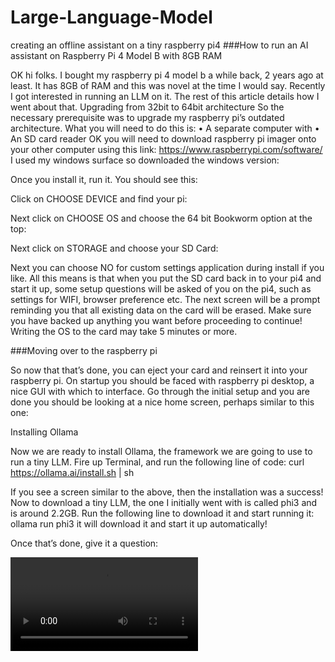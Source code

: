 # Large-Language-Model
creating an offline assistant on a tiny raspberry pi4
###How to run an AI assistant on Raspberry Pi 4 Model B with 8GB RAM

OK hi folks. I bought my raspberry pi 4 model b a while back, 2 years ago at least. It has 8GB of RAM and this was novel at the time I would say.
Recently I got interested in running an LLM on it. The rest of this article details how I went about that.
Upgrading from 32bit to 64bit architecture
So the necessary prerequisite was to upgrade my raspberry pi’s outdated architecture. 
What you will need to do this is:
•	A separate computer with
•	An SD card reader
OK you will need to download raspberry pi imager onto your other computer using this link:
https://www.raspberrypi.com/software/
I used my windows surface so downloaded the windows version:
 
Once you install it, run it.
You should see this:
 

Click on CHOOSE DEVICE and find your pi:
 

Next click on CHOOSE OS and choose the 64 bit Bookworm option at the top:
 
Next click on STORAGE and choose your SD Card:
 

Next you can choose NO for custom settings application during install if you like. All this means is that when you put the SD card back in to your pi4 and start it up, some setup questions will be asked of you on the pi4, such as settings for WIFI, browser preference etc.
The next screen will be a prompt reminding you that all existing data on the card will be erased. Make sure you have backed up anything you want before proceeding to continue! Writing the OS to the card may take 5 minutes or more.

###Moving over to the raspberry pi

So now that that’s done, you can eject your card and reinsert it into your raspberry pi. On startup you should be faced with raspberry pi desktop, a nice GUI with which to interface. Go through the initial setup and you are done you should be looking at a nice home screen, perhaps similar to this one:
 

Installing Ollama

Now we are ready to install Ollama, the framework we are going to use to run a tiny LLM.
Fire up Terminal, and run the following line of code:
curl https://ollama.ai/install.sh | sh

 
If you see a screen similar to the above, then the installation was a success!
Now to download a tiny LLM, the one I initially went with is called phi3 and is around 2.2GB.
Run the following line to download it and start running it:
ollama run phi3
it will download it and start it up automatically!

Once that’s done, give it a question:

![alt text](https://github.com/Usul1980/Large-Language-Model-/blob/main/recording.mp4?raw=true)






